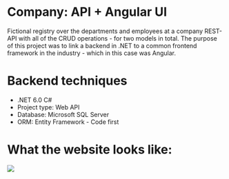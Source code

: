 # Company: API + Angular UI

Fictional registry over the departments and employees at a company
REST-API with all of the CRUD operations - for two models in total.
The purpose of this project was to link a backend in .NET to a common frontend framework in the industry - which in this case was Angular. 


# Backend techniques

- .NET 6.0  C#
- Project type: Web API
- Database: Microsoft SQL Server
- ORM: Entity Framework - Code first


# What the website looks like:
![](https://github.com/Articunatu/Company_AngularAPI/blob/master/Documentation/angular-page.gif)
